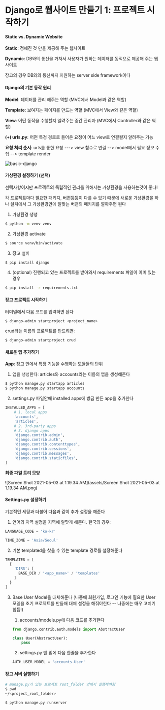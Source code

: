 # Django로 웹사이트 만들기 1: 프로젝트 시작하기

#### Static vs. Dynamic Website

**Static**: 정해진 것 만을 제공해 주는 웹사이트

**Dynamic**: DB와의 통신을 거쳐서 사용자가 원하는 데이터를 동적으로 제공해 주는 웹사이트

장고의 경우 DB와의 통신까지 지원하는 server side framework이다



#### Django의 기본 동작 원리

**Model**: 데이터를 관리 해주는 역할 (MVC에서 Model과 같은 역할)

**Template**: 보여지는 페이지를 만드는 역할 (MVC에서 View와 같은 역할)

**View**: 어떤 동작을 수행할지 알려주는 중간 관리자 (MVC에서 Controller와 같은 역할)

**(+) urls.py:** 어떤 특정 경로로 들어온 요청이 어느 view로 연결될지 알려주는 기능

**요청 처리 순서**: urls를 통한 요청 ---> view 함수로 연결 --> model에서 필요 정보 수집 --> template render

![basic-django](https://developer.mozilla.org/en-US/docs/Learn/Server-side/Django/Introduction/basic-django.png)



#### 가상환경 설정하기 (선택)

선택사항이지만 프로젝트의 독립적인 관리를 위해서는 가상환경을 사용하는것이 좋다!

각 프로젝트마다 필요한 패키지, 버젼등등이 다를 수 있기 때문에 새로운 가상환경을 하나 설치에서 그 가상환경안에 알맞는 버젼의 패키지를 깔아주면 된다

1. 가상환경 생성

```bash
$ python -m venv venv
```

2. 가상환경 activate

```bash
$ source venv/bin/activate
```

3. 장고 설치

```bash
$ pip install django
```

4. (optional) 진행되고 있는 프로젝트를 받아와서 requirements 파일이 이미 있는 경우

```bash
$ pip install -r requirements.txt
```



#### 장고 프로젝트 시작하기

터미널에서 다음 코드를 입력하면 된다

```bash
$ django-admin startproject <project_name>
```

crud라는 이름의 프로젝트를 만드려면:

```bash
$ django-admin startproject crud
```



#### 새로운 앱 추가하기

**App**: 장고 안에서 특정 기능을 수행하는 모듈들의 단위

1. 앱을 생성한다: articles와 accounts라는 이름의 앱을 생성해준다

```bash
$ python manage.py startapp articles
$ python manage.py startapp accounts
```

2. settings.py 파일안에 installed apps에 방금 만든 app을 추가한다

```python
INSTALLED_APPS = [
    # 1. local apps
  	'accounts',
    'articles',
    # 2. 3rd-party apps
    # 3. django apps
    'django.contrib.admin',
    'django.contrib.auth',
    'django.contrib.contenttypes',
    'django.contrib.sessions',
    'django.contrib.messages',
    'django.contrib.staticfiles',
]
```



**최종 파일 트리 모양**

![Screen Shot 2021-05-03 at 1.19.34 AM](assets/Screen Shot 2021-05-03 at 1.19.34 AM.png)



#### Settings.py 설정하기

기본적인 세팅과 더불어 다음과 같이 추가 설정을 해준다

1. 언어와 지역 설정을 지역에 알맞게 해준다. 한국의 경우:

```python
LANGUAGE_CODE = 'ko-kr'

TIME_ZONE = 'Asia/Seoul'
```

2. 기본 templated을 찾을 수 있는 template 경로를 설정해준다

```python
TEMPLATES = [
  {
    'DIRS': [
      BASE_DIR / '<app_name>' / 'templates'
    ]
  }
]
```

3. Base User Model을 대체해준다 (나중에 회원가입, 로그인 기능에 필요한 User 모델을 초기 프로젝트를 만들때 대체 설정을 해줘야한다 -- 나중에는 매우 고치기 힘듬!)

   1. accounts/models.py에 다음 코드를 추가한다

   ```python
   from django.contrib.auth.models import AbstractUser
   
   class User(AbstractUser):
       pass
   ```

   2. settings.py 맨 밑에 다음 한줄을 추가한다

   ```python
   AUTH_USER_MODEL = 'accounts.User'
   ```

   

#### 장고 서버 실행하기

```bash
# manage.py가 있는 프로젝트 root_folder 안에서 실행해야함
$ pwd
~/<project_root_folder>

$ python manage.py runserver
```





